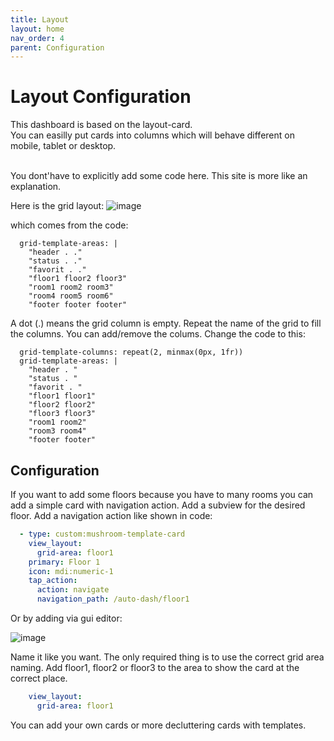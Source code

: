 ```yaml
---
title: Layout
layout: home
nav_order: 4
parent: Configuration
---
```


# Layout Configuration

This dashboard is based on the layout-card. <br>
You can easilly put cards into columns which will behave different on mobile, tablet or desktop.
<br> <br>

You dont'have to explicitly add some code here. This site is more like an explanation.

Here is the grid layout:
![image](https://github.com/xBourner/auto-dash/assets/64064679/02174034-e860-49e9-abf7-5c33b973f766)

which comes from the code:

```
  grid-template-areas: |
    "header . ."
    "status . ."
    "favorit . ."
    "floor1 floor2 floor3"
    "room1 room2 room3"
    "room4 room5 room6"  
    "footer footer footer"
```

A dot (.) means the grid column is empty. Repeat the name of the grid to fill the columns.
You can add/remove the colums. Change the code to this:

```
  grid-template-columns: repeat(2, minmax(0px, 1fr))
  grid-template-areas: |
    "header . "
    "status . "
    "favorit . "
    "floor1 floor1"
    "floor2 floor2"
    "floor3 floor3"
    "room1 room2"
    "room3 room4"  
    "footer footer"
```
## Configuration

If you want to add some floors because you have to many rooms you can add a simple card with navigation action.
Add a subview for the desired floor. Add a navigation action like shown in code:


```yaml
  - type: custom:mushroom-template-card
    view_layout:
      grid-area: floor1
    primary: Floor 1
    icon: mdi:numeric-1
    tap_action:
      action: navigate
      navigation_path: /auto-dash/floor1
```

Or by adding via gui editor:

![image](https://github.com/xBourner/auto-dash/assets/64064679/470aee36-c16b-4800-846c-516128a77c30)

Name it like you want. The only required thing is to use the correct grid area naming. 
Add floor1, floor2 or floor3 to the area to show the card at the correct place.

```yaml
    view_layout:
      grid-area: floor1
```

You can add your own cards or more decluttering cards with templates.
